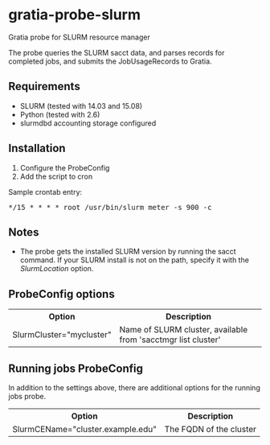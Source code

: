 gratia-probe-slurm
==================

Gratia probe for SLURM resource manager

The probe queries the SLURM sacct data, and parses records for
completed jobs, and submits the JobUsageRecords to Gratia.

Requirements
------------
* SLURM (tested with 14.03 and 15.08)
* Python (tested with 2.6)
* slurmdbd accounting storage configured

Installation
------------
1. Configure the ProbeConfig
2. Add the script to cron

Sample crontab entry:
<pre>
*/15 * * * * root /usr/bin/slurm_meter -s 900 -c
</pre>

Notes
-----
* The probe gets the installed SLURM version by running the sacct command.
  If your SLURM install is not on the path, specify it with the
  _SlurmLocation_ option.

ProbeConfig options
-------------------
<table>
	<tr>
		<th>Option</th>
		<th>Description</th>
	</tr>
		<td>SlurmCluster="mycluster"</td>
		<td>Name of SLURM cluster, available from 'sacctmgr list cluster'</td>
	</tr>
</table>

Running jobs ProbeConfig
------------------------
In addition to the settings above, there are additional options for the
running jobs probe.

<table>
	<tr>
		<th>Option</th>
		<th>Description</th>
	</tr>
	<tr>
		<td>SlurmCEName="cluster.example.edu"</td>
		<td>The FQDN of the cluster</td>
	</tr>
</table>

